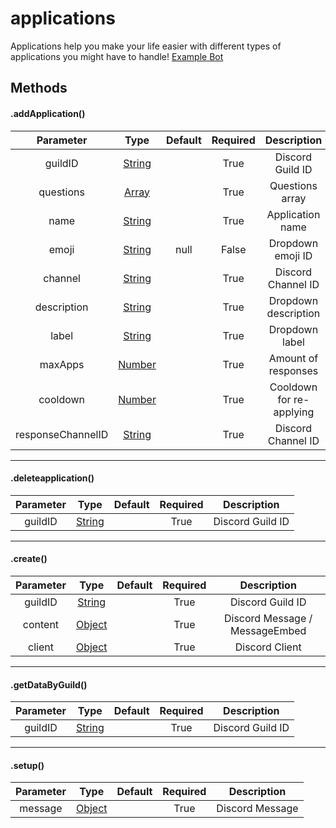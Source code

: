 # applications

Applications help you make your life easier with different types of applications you might have to handle! [Example Bot](https://github.com/Nuggies-bot/applications-example)


## Methods

#### .addApplication()

| **Parameter**     | **Type**                                                                                          | **Default** | **Required** | **Description**          |
|:-----------------:|:-------------------------------------------------------------------------------------------------:|:-----------:|:------------:|:------------------------:|
| guildID           | [String](https://developer.mozilla.org/en-US/docs/Web/JavaScript/Reference/Global_Objects/String) |             | True         | Discord Guild ID         |
| questions         | [Array](https://developer.mozilla.org/en-US/docs/Web/JavaScript/Reference/Global_Objects/Array)   |             | True         | Questions array          |
| name              | [String](https://developer.mozilla.org/en-US/docs/Web/JavaScript/Reference/Global_Objects/String) |             | True         | Application name         |
| emoji             | [String](https://developer.mozilla.org/en-US/docs/Web/JavaScript/Reference/Global_Objects/String) | null        | False        | Dropdown emoji ID        |
| channel           | [String](https://developer.mozilla.org/en-US/docs/Web/JavaScript/Reference/Global_Objects/String) |             | True         | Discord Channel ID       |
| description       | [String](https://developer.mozilla.org/en-US/docs/Web/JavaScript/Reference/Global_Objects/String) |             | True         | Dropdown description     |
| label             | [String](https://developer.mozilla.org/en-US/docs/Web/JavaScript/Reference/Global_Objects/String) |             | True         | Dropdown label           |
| maxApps           | [Number](https://developer.mozilla.org/en-US/docs/Web/JavaScript/Reference/Global_Objects/Number) |             | True         | Amount of responses      |
| cooldown          | [Number](https://developer.mozilla.org/en-US/docs/Web/JavaScript/Reference/Global_Objects/Number) |             | True         | Cooldown for re-applying |
| responseChannelID | [String](https://developer.mozilla.org/en-US/docs/Web/JavaScript/Reference/Global_Objects/String) |             | True         | Discord Channel ID       |

<hr>

#### .deleteapplication()

| **Parameter** | **Type**                                                                                          | **Default** | **Required** | **Description**  |
|:-------------:|:-------------------------------------------------------------------------------------------------:|:-----------:|:------------:|:----------------:|
| guildID       | [String](https://developer.mozilla.org/en-US/docs/Web/JavaScript/Reference/Global_Objects/String) |             | True         | Discord Guild ID |

<hr>

#### .create()

| **Parameter** | **Type**                                                                                          | **Default** | **Required** | **Description**                |
|:-------------:|:-------------------------------------------------------------------------------------------------:|:-----------:|:------------:|:------------------------------:|
| guildID       | [String](https://developer.mozilla.org/en-US/docs/Web/JavaScript/Reference/Global_Objects/String) |             | True         | Discord Guild ID               |
| content       | [Object](https://developer.mozilla.org/en-US/docs/Web/JavaScript/Reference/Global_Objects/Object) |             | True         | Discord Message / MessageEmbed |
| client        | [Object](https://developer.mozilla.org/en-US/docs/Web/JavaScript/Reference/Global_Objects/Object) |             | True         | Discord Client                 |

<hr>

#### .getDataByGuild()

| **Parameter** | **Type**                                                                                          | **Default** | **Required** | **Description**  |
|:-------------:|:-------------------------------------------------------------------------------------------------:|:-----------:|:------------:|:----------------:|
| guildID       | [String](https://developer.mozilla.org/en-US/docs/Web/JavaScript/Reference/Global_Objects/String) |             | True         | Discord Guild ID |

<hr>

#### .setup()

| **Parameter** | **Type**                                                                                          | **Default** | **Required** | **Description** |
|:-------------:|:-------------------------------------------------------------------------------------------------:|:-----------:|:------------:|:---------------:|
| message       | [Object](https://developer.mozilla.org/en-US/docs/Web/JavaScript/Reference/Global_Objects/Object) |             | True         | Discord Message |
